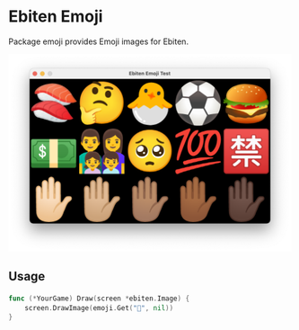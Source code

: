 # Ebiten Emoji

Package emoji provides Emoji images for Ebiten.

![Example](example/screenshot.png)

## Usage

```go
func (*YourGame) Draw(screen *ebiten.Image) {
    screen.DrawImage(emoji.Get("🍣", nil))
}
```
